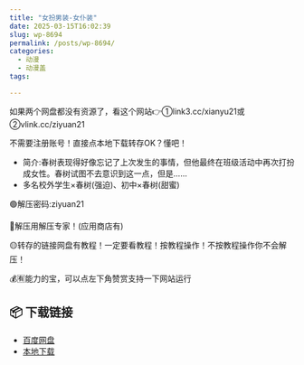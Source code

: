 ```yaml
---
title: "女扮男装-女仆装"
date: 2025-03-15T16:02:39
slug: wp-8694
permalink: /posts/wp-8694/
categories:
  - 动漫
  - 动漫盖
tags:

---
```


如果两个网盘都没有资源了，看这个网站👉①link3.cc/xianyu21或②vlink.cc/ziyuan21

不需要注册账号！直接点本地下载转存OK？懂吧！

*   简介:春树表现得好像忘记了上次发生的事情，但他最终在班级活动中再次打扮成女性。春树试图不去意识到这一点，但是……
*   多名校外学生×春树(强迫)、初中×春树(甜蜜)

🟢解压密码:ziyuan21

🔵解压用解压专家！(应用商店有)

🟡转存的链接网盘有教程！一定要看教程！按教程操作！不按教程操作你不会解压！

💰🈶能力的宝，可以点左下角赞赏支持一下网站运行

## 📦 下载链接
- [百度网盘](https://blziyuan21.com/pay-download/8694?key=9ad4e2c41c&down_id=0)
- [本地下载](https://blziyuan21.com/pay-download/8694?key=9ad4e2c41c&down_id=1)

